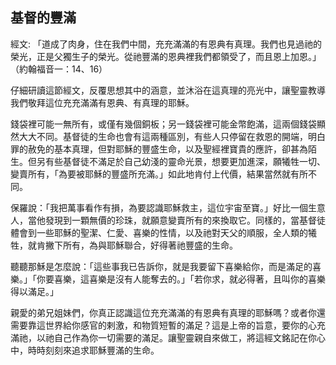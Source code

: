## 基督的豐滿 ##

經文: 「道成了肉身，住在我們中間，充充滿滿的有恩典有真理。我們也見過祂的榮光，正是父獨生子的榮光。從祂豐滿的恩典裡我們都領受了，而且恩上加恩。」（約翰福音一：14、16）



仔細研讀這節經文，反覆思想其中的涵意，並沐浴在這真理的亮光中，讓聖靈教導我們敬拜這位充充滿滿有恩典、有真理的耶穌。

錢袋裡可能一無所有，或僅有幾個銅板；另一錢袋裡可能金幣飽滿，這兩個錢袋顯然大大不同。基督徒的生命也會有這兩種區別，有些人只停留在救恩的開端，明白罪的赦免的基本真理，但對耶穌的豐盛生命，以及聖經裡寶貴的應許，卻甚為陌生。但另有些基督徒不滿足於自己幼淺的靈命光景，想要更加進深，願犧牲一切、變賣所有，「為要被耶穌的豐盛所充滿。」如此地肯付上代價，結果當然就有所不同。

保羅說：「我把萬事看作有損，為要認識耶穌救主，這位宇宙至寶。」好比一個生意人，當他發現到一顆無價的珍珠，就願意變賣所有的來換取它。同樣的，當基督徒體會到一些耶穌的聖潔、仁愛、喜樂的性情，以及祂對天父的順服，全人類的犧牲，就肯撇下所有，為與耶穌聯合，好得著祂豐盛的生命。

聽聽那穌是怎麼說：「這些事我已告訴你，就是我要留下喜樂給你，而是滿足的喜樂。」「你要喜樂，這喜樂是沒有人能奪去的。」「若你求，就必得著，且叫你的喜樂得以滿足。」

親愛的弟兄姐妹們，你真正認識這位充充滿滿的有恩典有真理的耶穌嗎？或者你還需要靠這世界給你感官的剌激，和物質短暫的滿足？這是上帝的旨意，要你的心充滿祂，以祂自己作為你一切需要的滿足。讓聖靈親自來做工，將這經文銘記在你心中，時時刻刻來追求耶穌豐滿的生命。